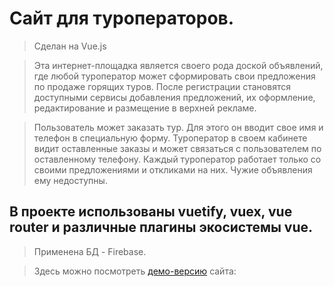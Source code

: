 # Сайт для туроператоров.
> Сделан на Vue.js

> Эта интернет-площадка является своего рода доской объявлений, где любой туроператор может сформировать свои предложения по продаже горящих туров. После регистрации становятся доступными сервисы добавления предложений, их оформление, редактирование и размещение в верхней рекламе. 

> Пользователь может заказать тур. Для этого он вводит свое имя и телефон в специальную форму. Туроператор в своем кабинете видит оставленные заказы и может связаться с пользователем по оставленному телефону. Каждый туроператор работает только со своими предложениями и откликами на них. Чужие объявления ему недоступны.

## В проекте использованы vuetify, vuex, vue router и различные плагины экосистемы vue.
> Применена БД - Firebase.

> Здесь можно посмотреть [демо-версию](http://shoptur.medstat.info) сайта: 
